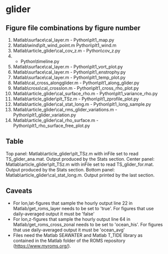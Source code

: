 # glider


## Figure file combinations by figure number

1. Matlab\surface\cal_layer.m - Python\plt1_map.py
2. Matlab\wind\plt_wind_point.m Python\plt1_wind.m
3. Matlab\article_glider\cal_cov_z.m - Python\cov_z.py
4. - Python\timeline.py
5. Matlab\surface\cal_layer.m  - Python\plt1_vort_plot.py
6. Matlab\surface\cal_layer.m - Python\plt1_enstrophy.py
7. Matlab\surface\cal_layer.m - Python\plt1_temp_plot.py
8. Matlab\cal_cross_alongglider.m - Python\plt1_along_glider.py
9. Matlab\cross\cal_crosslon.m - Python\plt1_cross_rho_plot.py
10. Matlab\article_glider\cal_surface_rho.m - Python\plt1_variance_rho.py
11. Matlab\article_glider\plt_TSz.m - Python\plt1_zprofile_plot.py
12. Matlab\article_glider\cal_stat_long.m - Python\plt1_long_sample.py
13. Matlab\article_glider\cal_rms_glider_variations.m - Python\plt1_glider_variation.py
14. Matlab\article_glider\cal_rho_surface.m - Python\plt1_rho_surface_free_plot.py

## Table

Top panel: Matlab\article_glider\plt_TSz.m with inFile set to read TS_glider_ana.mat. Output produced by the Stats section. 
Center panel: Matlab\article_glider\plt_TSz.m with inFile set to read TS_glider_for.mat. Output produced by the Stats section. 
Bottom panel: Matlab\article_glider\cal_stat_long.m. Output printed by the last section. 

## Caveats

- For lon,lat-figures that sample the hourly output line 22 in Matlab/get_roms_layer needs to be set to 'true'. 
For figures that use daily-averaged output it must be 'false'
- For lon,z-figures that sample the hourly output line 64 in Matlab/get_roms_cross_zonal needs to be set to 'ocean_his'. 
For figures that use daily-averaged output it must be 'ocean_avg'
- Files need the Matlab SEAWATER and Matlab T_TIDE library as contained in the Matlab folder of the ROMS repository (https://www.myroms.org/). 
